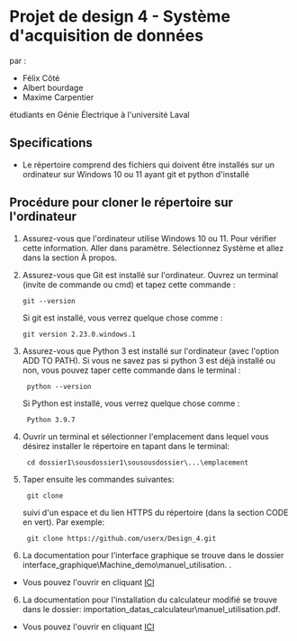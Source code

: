 # Projet de design 4 - Système d'acquisition de données 

par :
- Félix Côté
- Albert bourdage
- Maxime Carpentier

étudiants en Génie Électrique à l'université Laval

## Specifications
- Le répertoire comprend des fichiers qui doivent être installés sur un ordinateur sur Windows 10 ou 11 ayant git et python d'installé

## Procédure pour cloner le répertoire sur l'ordinateur

 1) Assurez-vous que l'ordinateur utilise Windows 10 ou 11. Pour vérifier cette information. Aller dans paramètre. Sélectionnez Système et allez dans la section À propos.

 2) Assurez-vous que Git est installé sur l'ordinateur. Ouvrez un terminal (invite de commande ou cmd) et tapez cette commande :

        git --version

    
    Si git est installé, vous verrez quelque chose comme :

        git version 2.23.0.windows.1

3) Assurez-vous que Python 3 est installé sur l'ordinateur (avec l'option ADD TO PATH). Si vous ne savez pas si python 3 est déjà installé ou non, vous pouvez taper cette commande dans le terminal :

        python --version

    Si Python est installé, vous verrez quelque chose comme :

        Python 3.9.7

4) Ouvrir un terminal et sélectionner l'emplacement dans lequel vous désirez installer le répertoire en tapant dans le terminal:

        cd dossier1\sousdossier1\sousousdossier\...\emplacement

5) Taper ensuite les commandes suivantes:

        git clone 
    
    suivi d'un espace et du lien HTTPS du répertoire (dans la section CODE en vert). Par exemple:

        git clone https://github.com/userx/Design_4.git

6) La documentation pour l'interface graphique se trouve dans le dossier interface_graphique\Machine_demo\manuel_utilisation. . 

- Vous pouvez l'ouvrir en cliquant [ICI](./interface_graphique/manuel_utilisation.pdf)

6) La documentation pour l'installation du calculateur modifié se trouve dans le dossier: importation_datas_calculateur\manuel_utilisation.pdf. 

- Vous pouvez l'ouvrir en cliquant [ICI](./importation_datas_calculateur/manuel_utilisation.pdf)